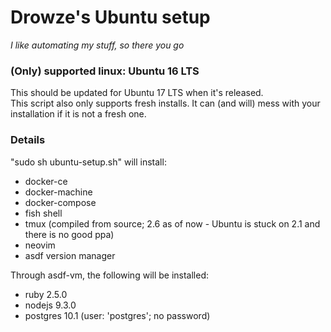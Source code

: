 # Drowze's Ubuntu setup

_I like automating my stuff, so there you go_

### (Only) supported linux: Ubuntu 16 LTS
This should be updated for Ubuntu 17 LTS when it's released.  
This script also only supports fresh installs. It can (and will) mess with your installation if it is not a fresh one.

### Details
"sudo sh ubuntu-setup.sh" will install:
* docker-ce
* docker-machine
* docker-compose
* fish shell
* tmux (compiled from source; 2.6 as of now - Ubuntu is stuck on 2.1 and there is no good ppa)
* neovim
* asdf version manager

Through asdf-vm, the following will be installed:
* ruby 2.5.0
* nodejs 9.3.0
* postgres 10.1 (user: 'postgres'; no password)

